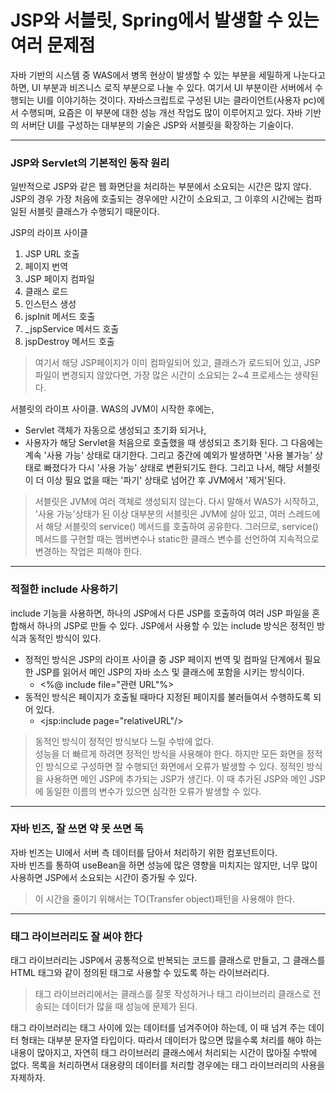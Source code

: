 # JSP와 서블릿, Spring에서 발생할 수 있는 여러 문제점
자바 기반의 시스템 중 WAS에서 병목 현상이 발생할 수 있는 부분을 세밀하게 나눈다고 하면, UI 부분과 비즈니스 로직 부분으로 나눌 수 있다. 여기서 UI 부분이란
 서버에서 수행되는 UI를 이야기하는 것이다. 자바스크립트로 구성된 UI는 클라이언트(사용자 pc)에서 수행되며, 요즘은 이 부분에 대한 성능 개선 작업도 많이 
 이루어지고 있다. 자바 기반의 서버단 UI를 구성하는 대부분의 기술은 JSP와 서블릿을 확장하는 기술이다.
 <hr/>
 
 ### JSP와 Servlet의 기본적인 동작 원리
 일반적으로 JSP와 같은 웹 화면단을 처리하는 부분에서 소요되는 시간은 많지 않다. JSP의 경우 가장 처음에 호출되는 경우에만 시간이 소요되고, 그 이후의 시간에는 
 컴파일된 서블릿 클래스가 수행되기 때문이다.<br/>
 
 JSP의 라이프 사이클
 1. JSP URL 호출
 2. 페이지 번역
 3. JSP 페이지 컴파일
 4. 클래스 로드
 5. 인스턴스 생성
 6. jspInit 메서드 호출
 7. _jspService 메서드 호출
 8. jspDestroy 메서드 호출
 
> 여기서 해당 JSP페이지가 이미 컴파일되어 있고, 클래스가 로드되어 있고, JSP파일이 변경되지 않았다면, 가장 많은 시간이 소요되는 2~4 프로세스는 생략된다.

서블릿의 라이프 사이클. WAS의 JVM이 시작한 후에는, 
* Servlet 객체가 자동으로 생성되고 초기화 되거나,
* 사용자가 해당 Servlet을 처음으로 호출했을 때 생성되고 초기화 된다.
그 다음에는 계속 '사용 가능' 상태로 대기한다. 그리고 중간에 예외가 발생하면 '사용 불가능' 상태로 빠졌다가 다시 '사용 가능' 상태로 변환되기도 한다.
 그리고 나서, 해당 서블릿이 더 이상 필요 없을 때는 '파기' 상태로 넘어간 후 JVM에서 '제거'된다.
 
 > 서블릿은 JVM에 여러 객체로 생성되지 않는다. 다시 말해서 WAS가 시작하고, '사용 가능'상태가 된 이상 대부분의 서블릿은 JVM에 살아 있고, 여러 스레드에서 
 해당 서블릿의 service() 메서드를 호출하여 공유한다. 그러므로, service() 메서드를 구현할 때는 멤버변수나 static한 클래스 변수를 선언하여 지속적으로 
 변경하는 작업은 피해야 한다.
 <hr/>

### 적절한 include 사용하기
include 기능을 사용하면, 하나의 JSP에서 다른 JSP를 호출하여 여러 JSP 파일을 혼합해서 하나의 JSP로 만들 수 있다. JSP에서 사용할 수 있는 include 방식은 
정적인 방식과 동적인 방식이 있다.
* 정적인 방식은 JSP의 라이프 사이클 중 JSP 페이지 번역 및 컴파일 단계에서 필요한 JSP를 읽어서 메인 JSP의 자바 소스 및 클래스에 포함을 시키는 방식이다.
    * <%@ include file="관련 URL"%>
* 동적인 방식은 페이지가 호출될 때마다 지정된 페이지를 불러들여서 수행하도록 되어 있다.
    * <jsp:include page="relativeURL"/>
> 동적인 방식이 정적인 방식보다 느릴 수밖에 없다.<br/>
> 성능을 더 빠르게 하려면 정적인 방식을 사용해야 한다. 하지만 모든 화면을 정적인 방식으로 구성하면 잘 수행되던 화면에서 오류가 발생할 수 있다.
정적인 방식을 사용하면 메인 JSP에 추가되는 JSP가 생긴다. 이 때 추가된 JSP와 메인 JSP에 동일한 이름의 변수가 있으면 심각한 오류가 발생할 수 있다.
<hr/>

### 자바 빈즈, 잘 쓰면 약 못 쓰면 독
자바 빈즈는 UI에서 서버 측 데이터를 담아서 처리하기 위한 컴포넌트이다.<br/>
자바 빈즈를 통하여 useBean을 하면 성능에 많은 영향을 미치지는 않지만, 너무 많이 사용하면 JSP에서 소요되는 시간이 증가될 수 있다.<br/>
> 이 시간을 줄이기 위해서는 TO(Transfer object)패턴을 사용해야 한다.
<hr/>

### 태그 라이브러리도 잘 써야 한다
태그 라이브러리는 JSP에서 공통적으로 반복되는 코드를 클래스로 만들고, 그 클래스를 HTML 태그와 같이 정의된 태그로 사용할 수 있도록 하는 라이브러리다.

> 태그 라이브러리에서는 클래스를 잘못 작성하거나 태그 라이브러리 클래스로 전송되는 데이터가 많을 때 성능에 문제가 된다.

태그 라이브러리는 태그 사이에 있는 데이터를 넘겨주어야 하는데, 이 때 넘겨 주는 데이터 형태는 대부분 문자열 타입이다. 따라서 데이터가 많으면 
많을수록 처리를 해야 하는 내용이 많아지고, 자연히 태그 라이브러리 클래스에서 처리되는 시간이 많아질 수밖에 없다. 목록을 처리하면서 대용량의 
데이터를 처리할 경우에는 태그 라이브러리의 사용을 자제하자.
